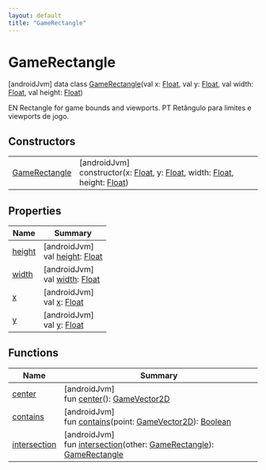 ```yaml
---
layout: default
title: "GameRectangle"
---
```


# GameRectangle

[androidJvm]
data class [GameRectangle](index.md)(val x: [Float](https://kotlinlang.org/api/core/kotlin-stdlib/kotlin/-float/index.html), val y: [Float](https://kotlinlang.org/api/core/kotlin-stdlib/kotlin/-float/index.html), val width: [Float](https://kotlinlang.org/api/core/kotlin-stdlib/kotlin/-float/index.html), val height: [Float](https://kotlinlang.org/api/core/kotlin-stdlib/kotlin/-float/index.html))

EN Rectangle for game bounds and viewports. PT Retângulo para limites e viewports de jogo.

## Constructors

| | |
|---|---|
| [GameRectangle](-game-rectangle.md) | [androidJvm]<br>constructor(x: [Float](https://kotlinlang.org/api/core/kotlin-stdlib/kotlin/-float/index.html), y: [Float](https://kotlinlang.org/api/core/kotlin-stdlib/kotlin/-float/index.html), width: [Float](https://kotlinlang.org/api/core/kotlin-stdlib/kotlin/-float/index.html), height: [Float](https://kotlinlang.org/api/core/kotlin-stdlib/kotlin/-float/index.html)) |

## Properties

| Name | Summary |
|---|---|
| [height](height.md) | [androidJvm]<br>val [height](height.md): [Float](https://kotlinlang.org/api/core/kotlin-stdlib/kotlin/-float/index.html) |
| [width](width.md) | [androidJvm]<br>val [width](width.md): [Float](https://kotlinlang.org/api/core/kotlin-stdlib/kotlin/-float/index.html) |
| [x](x.md) | [androidJvm]<br>val [x](x.md): [Float](https://kotlinlang.org/api/core/kotlin-stdlib/kotlin/-float/index.html) |
| [y](y.md) | [androidJvm]<br>val [y](y.md): [Float](https://kotlinlang.org/api/core/kotlin-stdlib/kotlin/-float/index.html) |

## Functions

| Name | Summary |
|---|---|
| [center](center.md) | [androidJvm]<br>fun [center](center.md)(): [GameVector2D](../-game-vector2-d/index.md) |
| [contains](contains.md) | [androidJvm]<br>fun [contains](contains.md)(point: [GameVector2D](../-game-vector2-d/index.md)): [Boolean](https://kotlinlang.org/api/core/kotlin-stdlib/kotlin/-boolean/index.html) |
| [intersection](intersection.md) | [androidJvm]<br>fun [intersection](intersection.md)(other: [GameRectangle](index.md)): [GameRectangle](index.md) |